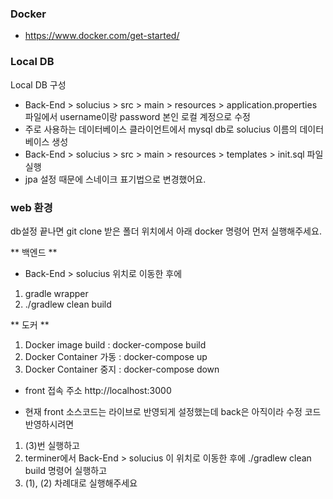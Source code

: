 ### Docker

- https://www.docker.com/get-started/

### Local DB

Local DB 구성

- Back-End > solucius > src > main > resources > application.properties 파일에서 username이랑 password 본인 로컬 계정으로 수정
- 주로 사용하는 데이터베이스 클라이언트에서 mysql db로 solucius 이름의 데이터베이스 생성
- Back-End > solucius > src > main > resources > templates > init.sql 파일 실행
- jpa 설정 때문에 스네이크 표기법으로 변경했어요.

### web 환경

db설정 끝나면 git clone 받은 폴더 위치에서 아래 docker 명령어 먼저 실행해주세요.

** 백엔드 **
- Back-End > solucius 위치로 이동한 후에
1. gradle wrapper
2. ./gradlew clean build

** 도커 **
1. Docker image build : docker-compose build
2. Docker Container 가동 : docker-compose up
3. Docker Container 중지 : docker-compose down

- front 접속 주소 http://localhost:3000

- 현재 front 소스코드는 라이브로 반영되게 설정했는데 back은 아직이라 수정 코드 반영하시려면 
1. (3)번 실행하고
2. terminer에서 Back-End > solucius 이 위치로 이동한 후에 ./gradlew clean build 명령어 실행하고 
3. (1), (2) 차례대로 실행해주세요

